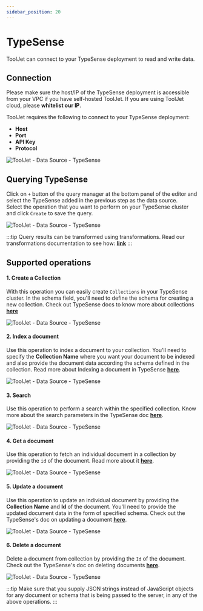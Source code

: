 ```yaml
---
sidebar_position: 20
---
```


# TypeSense
ToolJet can connect to your TypeSense deployment to read and write data.

## Connection 
Please make sure the host/IP of the TypeSense deployment is accessible from your VPC if you have self-hosted ToolJet. If you are using ToolJet cloud, please **whitelist our IP**.

ToolJet requires the following to connect to your TypeSense deployment: 
- **Host**
- **Port**
- **API Key**
- **Protocol**

<div style={{textAlign: 'center'}}>

![ToolJet - Data Source - TypeSense](/img/datasource-reference/typesense/connect.png)

</div>

## Querying TypeSense 

Click on `+` button of the query manager at the bottom panel of the editor and select the TypeSense added in the previous step as the data source.  
Select the operation that you want to perform on your TypeSense cluster and click `Create` to save the query. 

<div style={{textAlign: 'center'}}>

![ToolJet - Data Source - TypeSense](/img/datasource-reference/typesense/query.png)

</div>

:::tip
Query results can be transformed using transformations. Read our transformations documentation to see how: **[link](/docs/tutorial/transformations)**
:::

## Supported operations

#### 1. Create a Collection

With this operation you can easily create `Collections` in your TypeSense cluster. In the schema field, you'll need to define the schema for creating a new collection. Check out TypeSense docs to know more about collections **[here](https://typesense.org/docs/0.22.2/api/collections.html#create-a-collection)**

<div style={{textAlign: 'center'}}>

![ToolJet - Data Source - TypeSense](/img/datasource-reference/typesense/collection.png)

</div>

#### 2. Index a document

Use this operation to index a document to your collection. You'll need to specify the **Collection Name** where you want your document to be indexed and also provide the document data according the schema defined in the collection. Read more about Indexing a document in TypeSense **[here](
https://typesense.org/docs/0.22.2/api/documents.html#index-a-single-document)**.

<div style={{textAlign: 'center'}}>

![ToolJet - Data Source - TypeSense](/img/datasource-reference/typesense/index.png)

</div>

#### 3. Search

Use this operation to perform a search within the specified collection. Know more about the search parameters in the TypeSense doc **[here](https://typesense.org/docs/0.22.2/api/documents.html#search)**.

<div style={{textAlign: 'center'}}>

![ToolJet - Data Source - TypeSense](/img/datasource-reference/typesense/search.png)

</div>

#### 4. Get a document

Use this operation to fetch an individual document in a collection by providing the `id` of the document. Read more about it **[here](https://typesense.org/docs/0.22.2/api/documents.html#retrieve-a-document)**.

<div style={{textAlign: 'center'}}>

![ToolJet - Data Source - TypeSense](/img/datasource-reference/typesense/get.png)

</div>

#### 5. Update a document

Use this operation to update an individual document by providing the **Collection Name** and **Id** of the document. You'll need to provide the updated document data in the form of specified schema. Check out the TypeSense's doc on updating a document **[here](https://typesense.org/docs/0.22.2/api/documents.html#update-a-document)**.

<div style={{textAlign: 'center'}}>

![ToolJet - Data Source - TypeSense](/img/datasource-reference/typesense/update.png)

</div>

#### 6. Delete a document

Delete a document from collection by providing the `Id` of the document. Check out the TypeSense's doc on deleting documents **[here](https://typesense.org/docs/0.22.2/api/documents.html#delete-documents)**.

<div style={{textAlign: 'center'}}>

![ToolJet - Data Source - TypeSense](/img/datasource-reference/typesense/delete.png)

</div>

:::tip
Make sure that you supply JSON strings instead of JavaScript objects for any document or schema that is being passed to the server, in any of the above operations.
:::
